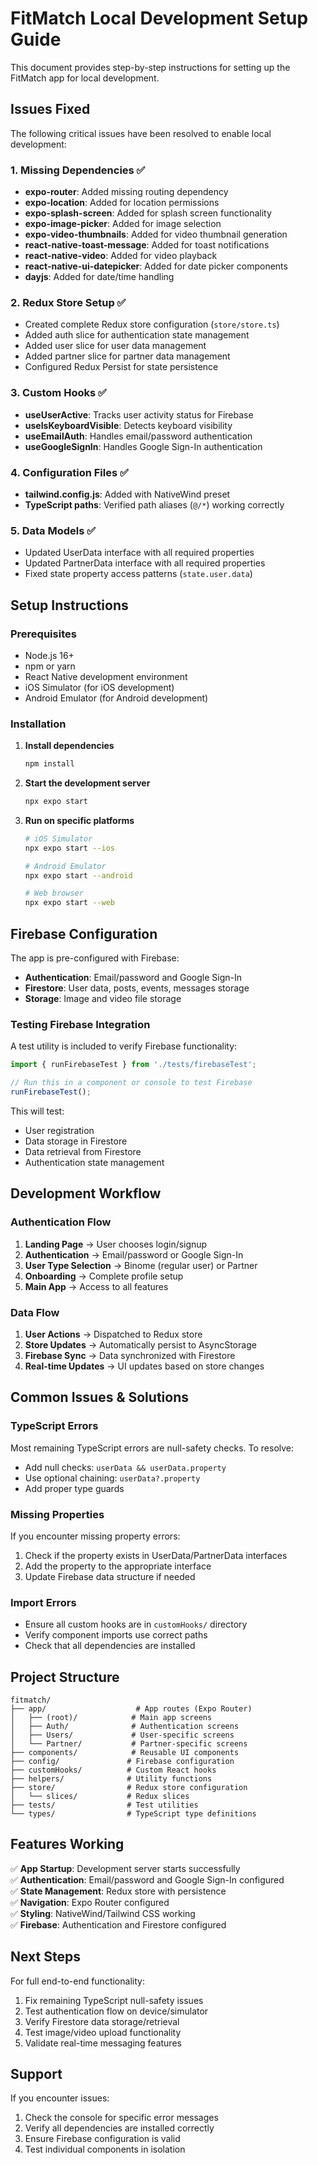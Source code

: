 # FitMatch Local Development Setup Guide

This document provides step-by-step instructions for setting up the FitMatch app for local development.

## Issues Fixed

The following critical issues have been resolved to enable local development:

### 1. Missing Dependencies ✅
- **expo-router**: Added missing routing dependency
- **expo-location**: Added for location permissions
- **expo-splash-screen**: Added for splash screen functionality  
- **expo-image-picker**: Added for image selection
- **expo-video-thumbnails**: Added for video thumbnail generation
- **react-native-toast-message**: Added for toast notifications
- **react-native-video**: Added for video playback
- **react-native-ui-datepicker**: Added for date picker components
- **dayjs**: Added for date/time handling

### 2. Redux Store Setup ✅
- Created complete Redux store configuration (`store/store.ts`)
- Added auth slice for authentication state management
- Added user slice for user data management  
- Added partner slice for partner data management
- Configured Redux Persist for state persistence

### 3. Custom Hooks ✅
- **useUserActive**: Tracks user activity status for Firebase
- **useIsKeyboardVisible**: Detects keyboard visibility
- **useEmailAuth**: Handles email/password authentication
- **useGoogleSignIn**: Handles Google Sign-In authentication

### 4. Configuration Files ✅
- **tailwind.config.js**: Added with NativeWind preset
- **TypeScript paths**: Verified path aliases (`@/*`) working correctly

### 5. Data Models ✅
- Updated UserData interface with all required properties
- Updated PartnerData interface with all required properties
- Fixed state property access patterns (`state.user.data`)

## Setup Instructions

### Prerequisites
- Node.js 16+ 
- npm or yarn
- React Native development environment
- iOS Simulator (for iOS development)
- Android Emulator (for Android development)

### Installation

1. **Install dependencies**
   ```bash
   npm install
   ```

2. **Start the development server**
   ```bash
   npx expo start
   ```

3. **Run on specific platforms**
   ```bash
   # iOS Simulator
   npx expo start --ios
   
   # Android Emulator  
   npx expo start --android
   
   # Web browser
   npx expo start --web
   ```

## Firebase Configuration

The app is pre-configured with Firebase:
- **Authentication**: Email/password and Google Sign-In
- **Firestore**: User data, posts, events, messages storage
- **Storage**: Image and video file storage

### Testing Firebase Integration

A test utility is included to verify Firebase functionality:

```typescript
import { runFirebaseTest } from './tests/firebaseTest';

// Run this in a component or console to test Firebase
runFirebaseTest();
```

This will test:
- User registration
- Data storage in Firestore
- Data retrieval from Firestore  
- Authentication state management

## Development Workflow

### Authentication Flow
1. **Landing Page** → User chooses login/signup
2. **Authentication** → Email/password or Google Sign-In
3. **User Type Selection** → Binome (regular user) or Partner
4. **Onboarding** → Complete profile setup
5. **Main App** → Access to all features

### Data Flow
1. **User Actions** → Dispatched to Redux store
2. **Store Updates** → Automatically persist to AsyncStorage
3. **Firebase Sync** → Data synchronized with Firestore
4. **Real-time Updates** → UI updates based on store changes

## Common Issues & Solutions

### TypeScript Errors
Most remaining TypeScript errors are null-safety checks. To resolve:
- Add null checks: `userData && userData.property`
- Use optional chaining: `userData?.property`
- Add proper type guards

### Missing Properties
If you encounter missing property errors:
1. Check if the property exists in UserData/PartnerData interfaces
2. Add the property to the appropriate interface
3. Update Firebase data structure if needed

### Import Errors
- Ensure all custom hooks are in `customHooks/` directory
- Verify component imports use correct paths
- Check that all dependencies are installed

## Project Structure

```
fitmatch/
├── app/                    # App routes (Expo Router)
│   ├── (root)/            # Main app screens
│   ├── Auth/              # Authentication screens
│   ├── Users/             # User-specific screens
│   └── Partner/           # Partner-specific screens
├── components/            # Reusable UI components
├── config/               # Firebase configuration
├── customHooks/          # Custom React hooks
├── helpers/              # Utility functions
├── store/                # Redux store configuration
│   └── slices/           # Redux slices
├── tests/                # Test utilities
└── types/                # TypeScript type definitions
```

## Features Working

✅ **App Startup**: Development server starts successfully  
✅ **Authentication**: Email/password and Google Sign-In configured  
✅ **State Management**: Redux store with persistence  
✅ **Navigation**: Expo Router configured  
✅ **Styling**: NativeWind/Tailwind CSS working  
✅ **Firebase**: Authentication and Firestore configured  

## Next Steps

For full end-to-end functionality:
1. Fix remaining TypeScript null-safety issues
2. Test authentication flow on device/simulator
3. Verify Firestore data storage/retrieval
4. Test image/video upload functionality
5. Validate real-time messaging features

## Support

If you encounter issues:
1. Check the console for specific error messages
2. Verify all dependencies are installed correctly
3. Ensure Firebase configuration is valid
4. Test individual components in isolation